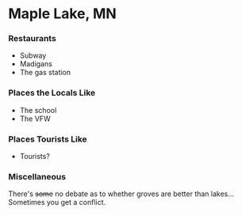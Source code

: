 # Maple Lake, MN

### Restaurants

* Subway
* Madigans
* The gas station

### Places the Locals Like

* The school
* The VFW

### Places Tourists Like

* Tourists?

### Miscellaneous

There's ~~some~~ no debate as to whether groves are better than lakes...
Sometimes you get a conflict.
